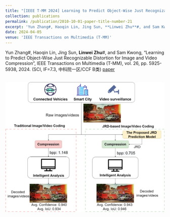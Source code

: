 ```yaml
---
title: "[IEEE T-MM 2024] Learning to Predict Object-Wise Just Recognizable Distortion for Image and Video Compression"
collection: publications
permalink: /publication/2010-10-01-paper-title-number-21
excerpt: 'Yun Zhang#, Haoqin Lin, Jing Sun, **Linwei Zhu**#, and Sam Kwong, “Learning to Predict Object-Wise Just Recognizable Distortion for Image and Video Compression”, IEEE Transactions on Multimedia (T-MM), vol. 26, pp. 5925-5938, 2024. (SCI, IF=7.3, 中科院一区/CCF B类) [paper](https://ieeexplore.ieee.org/document/10349945)'
date: 2024-04-05
venue: 'IEEE Transactions on Multimedia (T-MM)'
---
```

Yun Zhang#, Haoqin Lin, Jing Sun, **Linwei Zhu**#, and Sam Kwong, “Learning to Predict Object-Wise Just Recognizable Distortion for Image and Video Compression”, IEEE Transactions on Multimedia (T-MM), vol. 26, pp. 5925-5938, 2024. (SCI, IF=7.3, 中科院一区/CCF B类) [paper](https://ieeexplore.ieee.org/document/10349945)

<br/><img src='/images/lin.jpg'>
